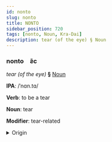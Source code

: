 ```yaml
---
id: nonto
slug: nonto
title: NONTO
sidebar_position: 720
tags: [nonto, Noun, Kra-Dai]
description: tear (of the eye) § Noun
---
```


### nonto&emsp;<span kind="abugida">ƨ̃c</span>

*tear (of the eye)* **§** [Noun](../../tags/Noun)

**IPA**: /ˈnɑn.tɑ/

**Verb**: to be a tear

**Noun**: tear

**Modifier**: tear-related

<details>
    <summary>Origin</summary>
    Thai น้ำตา nám-dtaa /nam˦˥.taː˧/<br/>
    <em>Kra-Dai Language Family</em>
</details>